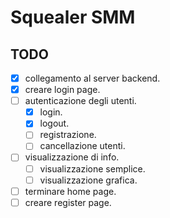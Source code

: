 # Squealer SMM

## TODO
- [X] collegamento al server backend.
- [X] creare login page.
- [ ] autenticazione degli utenti.
  - [X] login.
  - [X] logout.
  - [ ] registrazione.
  - [ ] cancellazione utenti.
- [ ] visualizzazione di info.
  - [ ] visualizzazione semplice.
  - [ ] visualizzazione grafica.
- [ ] terminare home page.
- [ ] creare register page.

